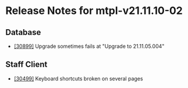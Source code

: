 
# Release Notes for mtpl-v21.11.10-02

## Database

- [[30899]](http://bugs.koha-community.org/bugzilla3/show_bug.cgi?id=30899) Upgrade sometimes fails at "Upgrade to 21.11.05.004"

## Staff Client

- [[30499]](http://bugs.koha-community.org/bugzilla3/show_bug.cgi?id=30499) Keyboard shortcuts broken on several pages


